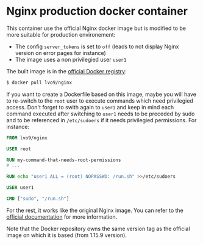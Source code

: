 # Nginx production docker container

This container use the official Nginx docker image but is modified to be more suitable for production environement:

- The config `server_tokens` is set to `off` (leads to not display Nginx version on error pages for instance)
- The image uses a non privilegied user `user1`

The built image is in the [official Docker registry](https://hub.docker.com/r/lvo9/mysql/):
```bash
$ docker pull lvo9/nginx
```

If you want to create a Dockerfile based on this image, maybe you will have to re-switch to the `root` user to execute commands which need privilegied access. Don't forget to swith again to `user1` and keep in mind each command executed after switching to `user1` needs to be preceded by sudo and to be referenced in `/etc/sudoers` if it needs privilegied permissions. For instance:
```Dockerfile
FROM lvo9/nginx

USER root

RUN my-command-that-needs-root-permissions
# ...

RUN echo "user1 ALL = (root) NOPASSWD: /run.sh" >>/etc/sudoers

USER user1

CMD ["sudo", "/run.sh"]
```

For the rest, it works like the original Nginx image. You can refer to the [official documentation](https://hub.docker.com/_/nginx) for more information.

Note that the Docker repository owns the same version tag as the official image on which it is based (from 1.15.9 version).